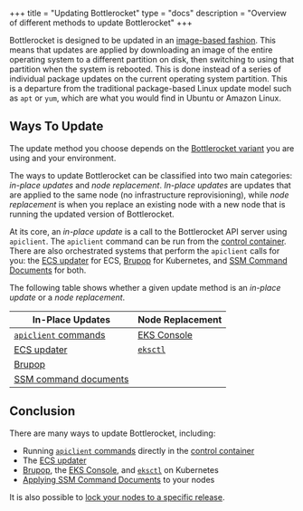 +++
title = "Updating Bottlerocket"
type = "docs"
description = "Overview of different methods to update Bottlerocket" 
+++

Bottlerocket is designed to be updated in an [image-based fashion](https://github.com/bottlerocket-os/bottlerocket#updates).
This means that updates are applied by downloading an image of the entire operating system to a different partition on disk, then switching to using that partition when the system is rebooted.
This is done instead of a series of individual package updates on the current operating system partition.
This is a departure from the traditional package-based Linux update model such as `apt` or `yum`, which are what you would find in Ubuntu or Amazon Linux.

## Ways To Update

The update method you choose depends on the [Bottlerocket variant](https://github.com/bottlerocket-os/bottlerocket#variants) you are using and your environment.

The ways to update Bottlerocket can be classified into two main categories: _in-place updates_ and _node replacement_.
_In-place updates_ are updates that are applied to the same node (no infrastructure reprovisioning), while _node replacement_ is when you replace an existing node with a new node that is running the updated version of Bottlerocket.

At its core, an _in-place update_ is a call to the Bottlerocket API server using `apiclient`.
The `apiclient` command can be run from the [control container](https://github.com/bottlerocket-os/bottlerocket#control-container).
There are also orchestrated systems that perform the `apiclient` calls for you: the [ECS updater](../../update/methods/in-place/#ecs) for ECS, [Brupop](../../update/methods/in-place/#brupop) for Kubernetes, and [SSM Command Documents](../../update/methods/in-place/#ssm) for both.

The following table shows whether a given update method is an _in-place update_ or a _node replacement_.

In-Place Updates | Node Replacement
--- | ---
[`apiclient` commands](../../update/methods/in-place/#apiclient-commands) | [EKS Console](../../update/methods/node-replacement/#eks-console)
[ECS updater](../../update/methods/in-place/#ecs) | [`eksctl`](../../update/methods/node-replacement/#eksctl)
[Brupop](../../update/methods/in-place/#brupop) |
[SSM command documents](../../update/methods/in-place/#ssm) |

## Conclusion

There are many ways to update Bottlerocket, including:

- Running [`apiclient` commands](../../update/methods/in-place/#apiclient-commands) directly in the [control container](https://github.com/bottlerocket-os/bottlerocket#control-container)
- The [ECS updater](../../update/methods/in-place/#ecs)
- [Brupop](../../update/methods/in-place/#brupop), the [EKS Console](../../update/methods/node-replacement/#eks-console), and [`eksctl`](../../update/methods/node-replacement/#eksctl) on Kubernetes
- [Applying SSM Command Documents](../../update/methods/in-place/#ssm) to your nodes

It is also possible to [lock your nodes to a specific release](../../update/methods/locking-to-a-specific-release).
